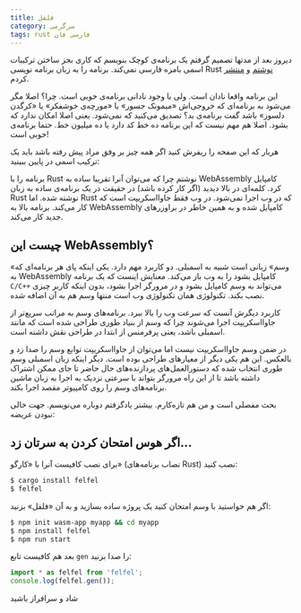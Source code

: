 ```yaml
---
title: فلفل
category: سرگرمی
tags: rust فارسی فان
---
```

دیروز بعد از مدتها تصمیم گرفتم یک برنامه‌ی کوچک بنویسم که کاری بجز ساختن ترکیبات اسمی بامزه فارسی نمی‌کند. برنامه را به زبان برنامه نویسی Rust [نوشتم] و [منتشر] کردم.

این برنامه واقعا نادان است. ولی با وجود نادانی برنامه‌ی خوبی است. چرا؟ اصلا مگر می‌شود به برنامه‌ای که خروجی‌اش «میمونک جسور» یا «مورچه‌ی خوشفکر» یا «کرگدن دلسوز» باشد گفت برنامه‌ی بد؟ تصدیق می‌کنید که نمی‌شود. یعنی اصلا امکان ندارد که بشود. اصلا هم مهم نیست که این برنامه ده خط کد دارد یا ده میلیون خط. حتما برنامه‌ی خوبی است!

هربار که این صفحه را ریفرش کنید اگر همه چیز بر وفق مراد پیش رفته باشد باید یک ترکیب اسمی در پایین ببینید:

<p id="wasm-demo-1" style="text-align:center;font-size:3em;margin: 0; font-family: inherit;"></p>

<script type="module">
  import init, { gen, gen_id } from './assets/wasm/felfel/felfel.js';
  async function run() {
    await init();
    let name = gen();
		document.getElementById("wasm-demo-1").innerHTML += name;
    if (name.length == 0)
      throw new Error("wasm addition doesn't work!");
  }
  run();
</script>

برنامه را با Rust نوشتم چرا که می‌توان آنرا تقریبا ساده به WebAssembly کامپایل کرد. کلمه‌ای در بالا دیدید (اگر کار کرده باشد) در حقیقت در یک برنامه‌ی ساده به زبان Rust نوشته شده. اما Rust که در وب اجرا نمی‌شود. در وب فقط جاوااسکریپت است که کار می‌کند. برنامه بالا به WebAssembly کامپایل شده و به همین خاطر در براوزرهای جدید کار می‌کند. 


## چیست این WebAssembly؟
«وسم» زبانی است شبیه به اسمبلی. دو کاربرد مهم دارد. یکی اینکه پای هر برنامه‌ای که به WebAssembly کامپایل بشود را به وب باز می‌کند. معنایش اینست که یک برنامه `C/C++` می‌تواند به وسم کامپایل بشود و در مرورگر اجرا بشود، بدون اینکه کاربر چیزی نصب بکند. تکنولوژی همان تکنولوژی وب است منتها وسم هم به آن اضافه شده.

کاربرد دیگرش آنست که سرعت وب را بالا ببرد. برنامه‌های وسم به مراتب سریع‌تر از جاوااسکریپت اجرا می‌شوند چرا که وسم از بنیاد طوری طراحی شده است که مانند اسمبلی باشد، یعنی پرفرمنس از ابتدا در طراحی نقش داشته است.

در ضمن وسم جاوااسکریپت نیست اما می‌توان از جاوااسکریپت توابع وسم را صدا زد و بالعکس. این هم یکی دیگر از معیارهای طراحی بوده است. دیگر اینکه زبان اسمبلی وسم طوری انتخاب شده که دستورالعمل‌های پردازنده‌های حال حاضر تا جای ممکن اشتراک داشته باشد تا از این راه مرورگر بتواند با سرعتی نزدیک به اجرا به زبان ماشین برنامه‌های وسم را روی کامپیوتر مقصد اجرا بکند.

بحث مفصلی است و من هم تازه‌کارم. بیشتر یادگرفتم دوباره می‌نویسم. جهت خالی نبودن عریضه:

## اگر هوس امتحان کردن به سرتان زد...
برای نصب کافیست آنرا با «کارگو» (نصاب برنامه‌های Rust) نصب کنید:

```bash
$ cargo install felfel
$ felfel
```

اگر هم خواستید با وسم امتحان کنید یک پروژه ساده بسازید و به آن «فلفل» بزنید:

```bash
$ npm init wasm-app myapp && cd myapp
$ npm install felfel
$ npm run start
```

بعد هم کافیست تابع `gen` را صدا بزنید:

```javascript
import * as felfel from 'felfel';
console.log(felfel.gen());
```
شاد و سرافراز باشید


[نوشتم]: https://github.com/mehdisadeghi/felfel
[منتشر]: https://crates.io/crates/felfel

